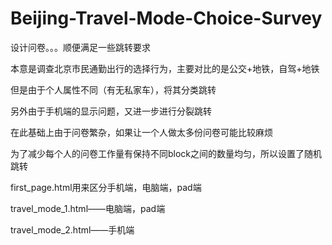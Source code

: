 # Beijing-Travel-Mode-Choice-Survey

设计问卷。。。顺便满足一些跳转要求

本意是调查北京市民通勤出行的选择行为，主要对比的是公交+地铁，自驾+地铁

但是由于个人属性不同（有无私家车），将其分类跳转

另外由于手机端的显示问题，又进一步进行分裂跳转

在此基础上由于问卷繁杂，如果让一个人做太多份问卷可能比较麻烦

为了减少每个人的问卷工作量有保持不同block之间的数量均匀，所以设置了随机跳转

first_page.html用来区分手机端，电脑端，pad端

travel_mode_1.html——电脑端，pad端

travel_mode_2.html——手机端
